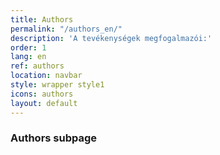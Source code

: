 ```yaml
---
title: Authors
permalink: "/authors_en/"
description: 'A tevékenységek megfogalmazói:'
order: 1
lang: en
ref: authors
location: navbar
style: wrapper style1
icons: authors
layout: default
---
```


### Authors subpage
